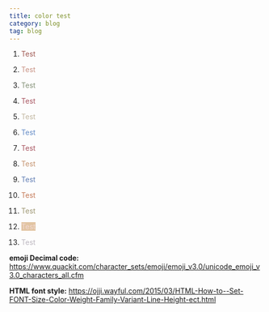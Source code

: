```yaml
---
title: color test
category: blog
tag: blog
---
```


1. <span style="color:#A05A54">Test</span>

2. <span style="color:#C99385">Test</span>

3. <span style="color:#86937A">Test</span> 

4. <span style="color:#A95762">Test</span> 

5. <span style="color:#C2B7A1">Test</span> 

6. <span style="color:#648BC6">Test</span>

7. <span style="color:#A95762">Test</span> 

8. <span style="color:#C59470">Test</span> 

9. <span style="color:#617EB4">Test</span>

10. <span style="color:#C57B59">Test</span>

11. <span style="color:#9F9875">Test</span> 

12. <span style="background-color:#E2C5A3; color:#F2D8D3">Test</span>

13. <span style="color:#BDB8C1">Test</span> 




**emoji Decimal code:**
<https://www.quackit.com/character_sets/emoji/emoji_v3.0/unicode_emoji_v3.0_characters_all.cfm>

**HTML font style:**
<https://ojji.wayful.com/2015/03/HTML-How-to--Set-FONT-Size-Color-Weight-Family-Variant-Line-Height-ect.html>
